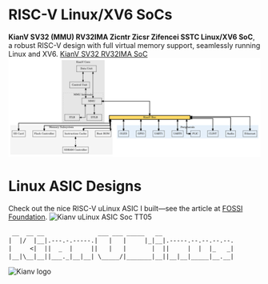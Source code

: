 **RISC-V Linux/XV6 SoCs**
================================
**KianV SV32 (MMU) RV32IMA Zicntr Zicsr Zifencei SSTC Linux/XV6
SoC**, a robust RISC-V design with full virtual memory support, seamlessly
running Linux and XV6.
[KianV SV32 RV32IMA SoC](https://github.com/splinedrive/kianRiscV/tree/master/linux_socs/kianv_mc_rv32ima_sv32)
<img src="kianv_soc_core_bus.png" alt="KianV SoC Core Bus" />

**Linux ASIC Designs**
======================
Check out the nice RISC-V uLinux ASIC I built—see the article at 
[FOSSI Foundation](https://fossi-foundation.org/blog/2025-01-14-ecl82).
<img src="ulinux_asic_tt05.jpg" alt="Kianv uLinux ASIC Soc TT05" />


```
 __  __ __               ___ ___ _____   __
|  |/  |__|.---.-.-----.|   |   |     |_|__|.-----.--.--.--.--.
|     <|  ||  _  |     ||   |   |       |  ||     |  |  |_   _|
|__|\__|__||___._|__|__| \_____/|_______|__||__|__|_____|__.__|
```

<img src="zendots_blue_red.png" alt="Kianv logo"/>
